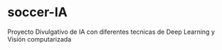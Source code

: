 # soccer-IA
Proyecto Divulgativo de IA con diferentes tecnicas de Deep Learning y Visión computarizada
